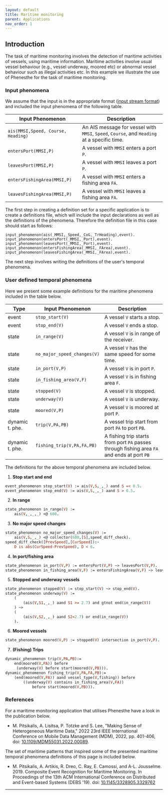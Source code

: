 ```yaml
---
layout: default
title: Maritime monitoring
parent: Applications
nav_order: 1 
---
```


## Introduction
The task of maritime monitoring involves the detection of maritime activities of vessels, using maritime information. Maritime activities involve usual vessel behaviour (e.g., vessel underway, moored etc) or abnormal vessel behaviour such as illegal activities etc. In this example we illustrate the use of Phenesthe for the task of maritime monitoring.

### Input phenomena
We assume that the input is in the appropriate format ([input stream format](/documentation/stream)) and included the input phenomena of the following table.

| Input Phenomenon | Description  |
|---|---|
| `ais(MMSI,Speed, Course, Heading)` | An AIS message for vessel with `MMSI`, `Speed`, `Course`, and `Heading` at a specific time. |
| `entersPort(MMSI,P)`  | A vessel with `MMSI` enters a port `P`.  |
| `leavesPort(MMSI,P)`  | A vessel with `MMSI` leaves a port `P`. |
| `entersFishingArea(MMSI,P)`  | A vessel with `MMSI` enters a fishing area `FA`.  |
| `leavesFishingArea(MMSI,P)`  |  A vessel with `MMSI` leaves a fishing area `FA`. |

The first step in creating a definition set for a specific application is to create a definitions file, which will include the input declarations as well as the definitions of the phenomena. Therefore the definition file in this case should start as follows:

```
input_phenomenon(ais(_MMSI,_Speed,_CoG,_TrHeading),event).
input_phenomenon(entersPort(_MMSI,_Port),event).
input_phenomenon(leavesPort(_MMSI,_Port),event).
input_phenomenon(entersFishingArea(_MMSI,_FArea),event).
input_phenomenon(leavesFishingArea(_MMSI,_FArea),event).

```

The next step involves writing the definitions of the user's temporal phenomena.

### User defined temporal phenomena
Here we  present some example definitions for the maritime phenomena included in the table below.

|Type | Input Phenomenon | Description  |
|---|---|---|
| event | `stop_start(V)` | A vessel `V` starts a stop. |
| event | `stop_end(V)` | A vessel `V` ends a stop. |
| state | `in_range(V)` | A vessel `V` is in range of the receiver. |
| state | `no_major_speed_changes(V)` | A vessel `V` has the same speed for some time. |
| state | `in_port(V,P)` | A vessel `V` is in port `P`. |
| state | `in_fishing_area(V,F)` | A vessel `V` is in fishing area `F`. |
| state | `stopped(V)` | A vessel `V` is stopped. |
| state | `underway(V)` | A vessel `V` is underway. |
| state | `moored(V,P)` | A vessel `V` is moored at port `P`. |
| dynamic t. phe. | `trip(V,PA,PB)` | A vessel trip start from port `PA` to port `PB`. |
| dynamic t. phe.| `fishing_trip(V,PA,FA,PB)` | A fishing trip starts from port `PA` passes through fishing area `FA` and ends at port `PB` |


The definitions for the above temporal phenomena are included below. 

1. **Stop start and end**
```prolog
event_phenomenon stop_start(V) := ais(V,S,_,_) aand S =< 0.5.
event_phenomenon stop_end(V) := ais(V,S,_,_) aand S > 0.5.
```
2. **In range**
```prolog
state_phenomenon in_range(V) :=
    ais(V,_,_,_) <@ 600.
```
3. **No major speed changes**
```prolog
state_phenomenon no_major_speed_changes(V) :=
    ais(V,S,_,_) <@ collector(600,[S],speed_diff_check).
speed_diff_check([PrevSpeed],[CurSpeed]):- 
    D is abs(CurSpeed-PrevSpeed), D < 6.
```
4. **In port/fishing area**
```prolog
state_phenomenon in_port(V,P) := entersPort(V,P) ~> leavesPort(V,P).
state_phenomenon in_fishing_area(V,F) := entersFishingArea(V,F) ~> leavesFishingArea(V,F).
```
5. **Stopped and underway vessels**
```prolog
state_phenomenon stopped(V) := stop_start(V) ~> stop_end(V).
state_phenomenon underway(V) := 
    ( 
        (ais(V,S1,_,_) aand S1 >= 2.7) and gtnot end(in_range(V))
    ) ~> 
    (
        (ais(V,S2,_,_) aand S2<2.7) or end(in_range(V))
    ).
```
6. **Moored vessels**
```prolog
state_phenomenon moored(V,P) := stopped(V) intersection in_port(V,P).
```
7. **(Fishing) Trips**
```prolog
dynamic_phenomenon trip(V,PA,PB):=
    end(moored(V,PA)) before
     (underway(V) before start(moored(V,PB))).
dynamic_phenomenon fishing_trip(V,PA,FA,PB):=
    (end(moored(V,PA)) aand vessel_type(V,fishing)) before
        ((underway(V) contains in_fishing_area(V,FA))
            before start(moored(V,PB))).
```

### References
For a maritime monitoring application that utilises Phenesthe have a look in the publication below.
*  M. Pitsikalis, A. Lisitsa, P. Totzke and S. Lee, "Making Sense of Heterogeneous Maritime Data," 2022 23rd IEEE International Conference on Mobile Data Management (MDM), 2022, pp. 401-406, doi: [10.1109/MDM55031.2022.00089](https://ieeexplore.ieee.org/document/9861145).

The set of maritime patterns that inspired some of the presented maritime temporal phenomena definitions of this page is included below.
* M. Pitsikalis, A. Artikis, R. Dreo, C. Ray, E. Camossi, and A-L. Jousselme. 2019. Composite Event Recognition for Maritime Monitoring. In Proceedings of the 13th ACM International Conference on Distributed and Event-based Systems (DEBS '19). doi: [10.1145/3328905.3329762](https://doi.org/10.1145/3328905.3329762)

---


